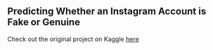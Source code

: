 ## Predicting Whether an Instagram Account is Fake or Genuine
Check out the original project on Kaggle [here](https://www.kaggle.com/khoingo16/predicting-a-fake-instagram-account)
